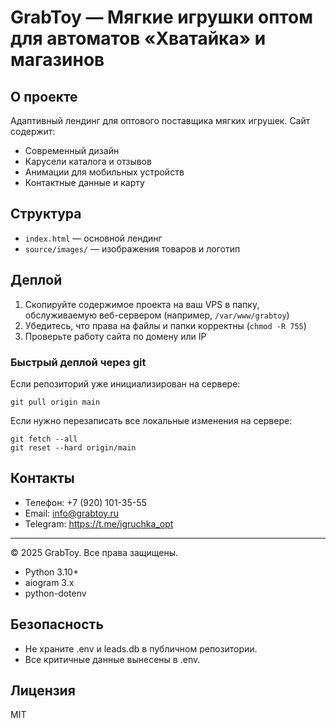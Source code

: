 # GrabToy — Мягкие игрушки оптом для автоматов «Хватайка» и магазинов

## О проекте

Адаптивный лендинг для оптового поставщика мягких игрушек. Сайт содержит:
- Современный дизайн
- Карусели каталога и отзывов
- Анимации для мобильных устройств
- Контактные данные и карту

## Структура
- `index.html` — основной лендинг
- `source/images/` — изображения товаров и логотип

## Деплой
1. Скопируйте содержимое проекта на ваш VPS в папку, обслуживаемую веб-сервером (например, `/var/www/grabtoy`)
2. Убедитесь, что права на файлы и папки корректны (`chmod -R 755`)
3. Проверьте работу сайта по домену или IP

### Быстрый деплой через git
Если репозиторий уже инициализирован на сервере:
```
git pull origin main
```
Если нужно перезаписать все локальные изменения на сервере:
```
git fetch --all
git reset --hard origin/main
```

## Контакты
- Телефон: +7 (920) 101-35-55
- Email: info@grabtoy.ru
- Telegram: https://t.me/igruchka_opt

---
© 2025 GrabToy. Все права защищены.
- Python 3.10+
- aiogram 3.x
- python-dotenv

## Безопасность
- Не храните .env и leads.db в публичном репозитории.
- Все критичные данные вынесены в .env.

## Лицензия
MIT
